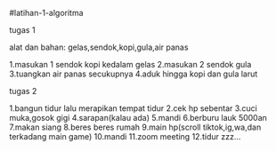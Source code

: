 #latihan-1-algoritma

tugas 1

alat dan bahan:
gelas,sendok,kopi,gula,air panas


1.masukan 1 sendok kopi kedalam gelas
2.masukan 2 sendok gula 
3.tuangkan air panas secukupnya
4.aduk hingga kopi dan gula larut


tugas 2

1.bangun tidur lalu merapikan tempat tidur
2.cek hp sebentar 
3.cuci muka,gosok gigi
4.sarapan(kalau ada)
5.mandi
6.berburu lauk 5000an
7.makan siang
8.beres beres rumah
9.main hp(scroll tiktok,ig,wa,dan terkadang main game)
10.mandi
11.zoom meeting
12.tidur zzz...

